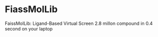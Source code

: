 # FiassMolLib
FaissMolLib: Ligand-Based Virtual Screen 2.8 millon compound in 0.4 second on your laptop
